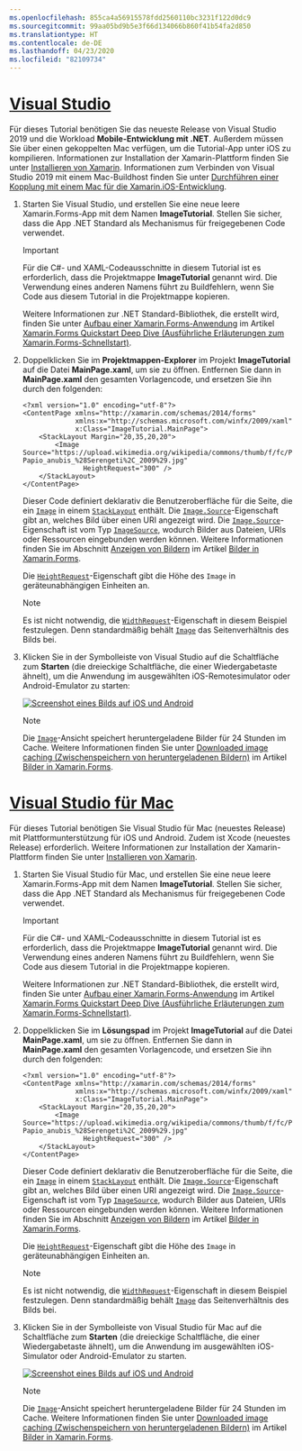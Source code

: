 ```yaml
---
ms.openlocfilehash: 855ca4a56915578fdd2560110bc3231f122d0dc9
ms.sourcegitcommit: 99aa05bd9b5e3f66d134066b860f41b54fa2d850
ms.translationtype: HT
ms.contentlocale: de-DE
ms.lasthandoff: 04/23/2020
ms.locfileid: "82109734"
---
```

# <a name="visual-studio"></a>[Visual Studio](#tab/vswin)

Für dieses Tutorial benötigen Sie das neueste Release von Visual Studio 2019 und die Workload **Mobile-Entwicklung mit .NET**. Außerdem müssen Sie über einen gekoppelten Mac verfügen, um die Tutorial-App unter iOS zu kompilieren. Informationen zur Installation der Xamarin-Plattform finden Sie unter [Installieren von Xamarin](~/get-started/installation/index.md). Informationen zum Verbinden von Visual Studio 2019 mit einem Mac-Buildhost finden Sie unter [Durchführen einer Kopplung mit einem Mac für die Xamarin.iOS-Entwicklung](~/ios/get-started/installation/windows/connecting-to-mac/index.md).

1. Starten Sie Visual Studio, und erstellen Sie eine neue leere Xamarin.Forms-App mit dem Namen **ImageTutorial**. Stellen Sie sicher, dass die App .NET Standard als Mechanismus für freigegebenen Code verwendet.

    > [!IMPORTANT]
    > Für die C#- und XAML-Codeausschnitte in diesem Tutorial ist es erforderlich, dass die Projektmappe **ImageTutorial** genannt wird. Die Verwendung eines anderen Namens führt zu Buildfehlern, wenn Sie Code aus diesem Tutorial in die Projektmappe kopieren.

    Weitere Informationen zur .NET Standard-Bibliothek, die erstellt wird, finden Sie unter [Aufbau einer Xamarin.Forms-Anwendung](~/get-started/first-app/index.md) im Artikel [Xamarin.Forms Quickstart Deep Dive (Ausführliche Erläuterungen zum Xamarin.Forms-Schnellstart)](~/get-started/first-app/index.md).

1. Doppelklicken Sie im **Projektmappen-Explorer** im Projekt **ImageTutorial** auf die Datei **MainPage.xaml**, um sie zu öffnen. Entfernen Sie dann in **MainPage.xaml** den gesamten Vorlagencode, und ersetzen Sie ihn durch den folgenden:

    ```xaml
    <?xml version="1.0" encoding="utf-8"?>
    <ContentPage xmlns="http://xamarin.com/schemas/2014/forms"
                 xmlns:x="http://schemas.microsoft.com/winfx/2009/xaml"
                 x:Class="ImageTutorial.MainPage">
        <StackLayout Margin="20,35,20,20">
            <Image Source="https://upload.wikimedia.org/wikipedia/commons/thumb/f/fc/Papio_anubis_%28Serengeti%2C_2009%29.jpg/200px-Papio_anubis_%28Serengeti%2C_2009%29.jpg"
                   HeightRequest="300" />
        </StackLayout>
    </ContentPage>
    ```

    Dieser Code definiert deklarativ die Benutzeroberfläche für die Seite, die ein [`Image`](xref:Xamarin.Forms.Image) in einem [`StackLayout`](xref:Xamarin.Forms.StackLayout) enthält. Die [`Image.Source`](xref:Xamarin.Forms.Image.Source)-Eigenschaft gibt an, welches Bild über einen URI angezeigt wird. Die [`Image.Source`](xref:Xamarin.Forms.Image.Source)-Eigenschaft ist vom Typ [`ImageSource`](xref:Xamarin.Forms.ImageSource), wodurch Bilder aus Dateien, URIs oder Ressourcen eingebunden werden können. Weitere Informationen finden Sie im Abschnitt [Anzeigen von Bildern](~/xamarin-forms/user-interface/images.md#display-images) im Artikel [Bilder in Xamarin.Forms](~/xamarin-forms/user-interface/images.md).

    Die [`HeightRequest`](xref:Xamarin.Forms.VisualElement)-Eigenschaft gibt die Höhe des `Image` in geräteunabhängigen Einheiten an.

    > [!NOTE]
    > Es ist nicht notwendig, die [`WidthRequest`](xref:Xamarin.Forms.VisualElement.WidthRequest)-Eigenschaft in diesem Beispiel festzulegen. Denn standardmäßig behält [`Image`](xref:Xamarin.Forms.Image) das Seitenverhältnis des Bilds bei.

1. Klicken Sie in der Symbolleiste von Visual Studio auf die Schaltfläche zum **Starten** (die dreieckige Schaltfläche, die einer Wiedergabetaste ähnelt), um die Anwendung im ausgewählten iOS-Remotesimulator oder Android-Emulator zu starten:

    [![Screenshot eines Bilds auf iOS und Android](../images/create-image.png "Bild in der Bildansicht")](../images/create-image-large.png#lightbox "Bild in der Bildansicht")

    > [!NOTE]
    > Die [`Image`](xref:Xamarin.Forms.Image)-Ansicht speichert heruntergeladene Bilder für 24 Stunden im Cache. Weitere Informationen finden Sie unter [Downloaded image caching (Zwischenspeichern von heruntergeladenen Bildern)](~/xamarin-forms/user-interface/images.md#downloaded-image-caching) im Artikel [Bilder in Xamarin.Forms](~/xamarin-forms/user-interface/images.md).

# <a name="visual-studio-for-mac"></a>[Visual Studio für Mac](#tab/vsmac)

Für dieses Tutorial benötigen Sie Visual Studio für Mac (neuestes Release) mit Plattformunterstützung für iOS und Android. Zudem ist Xcode (neuestes Release) erforderlich. Weitere Informationen zur Installation der Xamarin-Plattform finden Sie unter [Installieren von Xamarin](~/get-started/installation/index.md).

1. Starten Sie Visual Studio für Mac, und erstellen Sie eine neue leere Xamarin.Forms-App mit dem Namen **ImageTutorial**. Stellen Sie sicher, dass die App .NET Standard als Mechanismus für freigegebenen Code verwendet.

    > [!IMPORTANT]
    > Für die C#- und XAML-Codeausschnitte in diesem Tutorial ist es erforderlich, dass die Projektmappe **ImageTutorial** genannt wird. Die Verwendung eines anderen Namens führt zu Buildfehlern, wenn Sie Code aus diesem Tutorial in die Projektmappe kopieren.

    Weitere Informationen zur .NET Standard-Bibliothek, die erstellt wird, finden Sie unter [Aufbau einer Xamarin.Forms-Anwendung](~/get-started/first-app/index.md) im Artikel [Xamarin.Forms Quickstart Deep Dive (Ausführliche Erläuterungen zum Xamarin.Forms-Schnellstart)](~/get-started/first-app/index.md).

1. Doppelklicken Sie im **Lösungspad** im Projekt **ImageTutorial** auf die Datei **MainPage.xaml**, um sie zu öffnen. Entfernen Sie dann in **MainPage.xaml** den gesamten Vorlagencode, und ersetzen Sie ihn durch den folgenden:

    ```xaml
    <?xml version="1.0" encoding="utf-8"?>
    <ContentPage xmlns="http://xamarin.com/schemas/2014/forms"
                 xmlns:x="http://schemas.microsoft.com/winfx/2009/xaml"
                 x:Class="ImageTutorial.MainPage">
        <StackLayout Margin="20,35,20,20">
            <Image Source="https://upload.wikimedia.org/wikipedia/commons/thumb/f/fc/Papio_anubis_%28Serengeti%2C_2009%29.jpg/200px-Papio_anubis_%28Serengeti%2C_2009%29.jpg"
                   HeightRequest="300" />
        </StackLayout>
    </ContentPage>
    ```

    Dieser Code definiert deklarativ die Benutzeroberfläche für die Seite, die ein [`Image`](xref:Xamarin.Forms.Image) in einem [`StackLayout`](xref:Xamarin.Forms.StackLayout) enthält. Die [`Image.Source`](xref:Xamarin.Forms.Image.Source)-Eigenschaft gibt an, welches Bild über einen URI angezeigt wird. Die [`Image.Source`](xref:Xamarin.Forms.Image.Source)-Eigenschaft ist vom Typ [`ImageSource`](xref:Xamarin.Forms.ImageSource), wodurch Bilder aus Dateien, URIs oder Ressourcen eingebunden werden können. Weitere Informationen finden Sie im Abschnitt [Anzeigen von Bildern](~/xamarin-forms/user-interface/images.md#display-images) im Artikel [Bilder in Xamarin.Forms](~/xamarin-forms/user-interface/images.md).

    Die [`HeightRequest`](xref:Xamarin.Forms.VisualElement)-Eigenschaft gibt die Höhe des `Image` in geräteunabhängigen Einheiten an.

    > [!NOTE]
    > Es ist nicht notwendig, die [`WidthRequest`](xref:Xamarin.Forms.VisualElement.WidthRequest)-Eigenschaft in diesem Beispiel festzulegen. Denn standardmäßig behält [`Image`](xref:Xamarin.Forms.Image) das Seitenverhältnis des Bilds bei.

1. Klicken Sie in der Symbolleiste von Visual Studio für Mac auf die Schaltfläche zum **Starten** (die dreieckige Schaltfläche, die einer Wiedergabetaste ähnelt), um die Anwendung im ausgewählten iOS-Simulator oder Android-Emulator zu starten.

    [![Screenshot eines Bilds auf iOS und Android](../images/create-image.png "Bild in der Bildansicht")](../images/create-image-large.png#lightbox "Bild in der Bildansicht")

    > [!NOTE]
    > Die [`Image`](xref:Xamarin.Forms.Image)-Ansicht speichert heruntergeladene Bilder für 24 Stunden im Cache. Weitere Informationen finden Sie unter [Downloaded image caching (Zwischenspeichern von heruntergeladenen Bildern)](~/xamarin-forms/user-interface/images.md#downloaded-image-caching) im Artikel [Bilder in Xamarin.Forms](~/xamarin-forms/user-interface/images.md).
